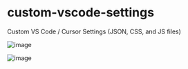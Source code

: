 # custom-vscode-settings
Custom VS Code / Cursor Settings (JSON, CSS, and JS files)

![image](https://github.com/user-attachments/assets/ae5bcdba-c778-4c02-9b7a-7293ad44cf1b)

![image](https://github.com/user-attachments/assets/d05070c2-6a93-449a-8ed5-4f49a63d6f30)
